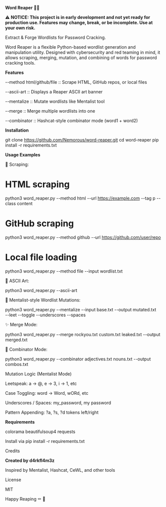 **Word Reaper** 🧙🔪

⚠️ **NOTICE: This project is in early development and not yet ready for production use. Features may change, break, or be incomplete. Use at your own risk.**

Extract & Forge Wordlists for Password Cracking.

Word Reaper is a flexible Python-based wordlist generation and manipulation utility. Designed with cybersecurity and red teaming in mind, it allows scraping, merging, mutation, and combining of words for password cracking tools.

**Features**

--method html/github/file :: Scrape HTML, GitHub repos, or local files

--ascii-art :: Displays a Reaper ASCII art banner

--mentalize :: Mutate wordlists like Mentalist tool

--merge :: Merge multiple wordlists into one

--combinator :: Hashcat-style combinator mode (word1 + word2)

**Installation**

git clone https://github.com/Nemorous/word-reaper.git
cd word-reaper
pip install -r requirements.txt

**Usage Examples**

🔗 Scraping:

# HTML scraping
python3 word_reaper.py --method html --url https://example.com --tag p --class content

# GitHub scraping
python3 word_reaper.py --method github --url https://github.com/user/repo

# Local file loading
python3 word_reaper.py --method file --input wordlist.txt

🔪 ASCII Art:

python3 word_reaper.py --ascii-art

🧠 Mentalist-style Wordlist Mutations:

python3 word_reaper.py --mentalize --input base.txt --output mutated.txt \
  --leet --toggle --underscores --spaces

✨ Merge Mode:

python3 word_reaper.py --merge rockyou.txt custom.txt leaked.txt --output merged.txt

🤾 Combinator Mode:

python3 word_reaper.py --combinator adjectives.txt nouns.txt --output combos.txt

Mutation Logic (Mentalist Mode)

Leetspeak: a → @, e → 3, i → 1, etc

Case Toggling: word → Word, wORd, etc

Underscores / Spaces: my_password, my password

Pattern Appending: ?a, ?s, ?d tokens left/right

**Requirements**

colorama
beautifulsoup4
requests

Install via pip install -r requirements.txt

Credits

**Created by d4rkfl4m3z**

Inspired by Mentalist, Hashcat, CeWL, and other tools

License

MIT

Happy Reaping ⚰️ 🪩

